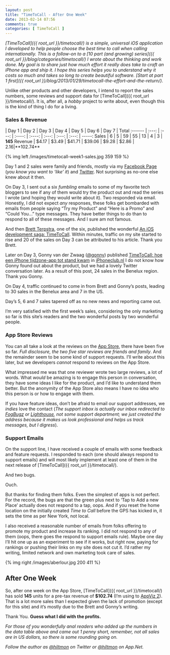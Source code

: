 ```yaml
---
layout: post
title: "TimeToCall - After One Week"
date: 2013-02-14 07:56
comments: true
categories: [ TimeToCall ]
---
```


*[TimeToCall]({{ root_url }}/timetocall/) is a simple, universal iOS application I developed to help people choose the best time to call when calling internationally. This is a follow-on to a [10 part (and growing) series]({{ root_url }}/blog/categories/timetocall/) I wrote about the thinking and work done. My goal is to share just how much effort it really does take to craft an iPhone app and ship it. I hope this series helps you to understand why it costs so much and takes so long to create beautiful software. [Start at part 1 first]({{ root_url }}/blog/2013/01/29/timetocall-the-effort-and-the-return/).*

Unlike other products and other developers, I intend to report the sales numbers, some reviews and support data for [TimeToCall]({{ root_url }}/timetocall/). It is, after all, a *hobby* project to write about, even though this is the kind of thing I do for a living.

### Sales & Revenue

| Day 1 | Day 2 | Day 3  | Day 4  | Day 5 | Day 6 | Day 7 | Total
:------ | :---: | :---: | :----: | :----: | :---: | :---: | :---: | -----:
Sales   | 6     | 5     | 59     | 55     | 13    | 4     | 3     | **145**
Revenue | $4.17 | $3.49 | $41.71 | $39.06 | $9.28 | $2.86 | $2.16 | **$102.74**

{% img left /images/timetocall-week1-sales.jpg 359 159 %}

Day 1 and 2 sales were family and friends, mostly via my [Facebook Page](http://facebook.com/hiltmoncom) (*you know you want to ‘like’ it*) and [Twitter](http://twitter.com/hiltmon). Not surprising as no-one else knew about it then.

On Day 3, I sent out a six *fumbling* emails to some of my favorite tech bloggers to see if any of them would try the product out and read the series I wrote (and hoping they would write about it). Two responded via email. Honestly, I did not expect *any* responses, these folks get bombarded with emails from people saying “Try my Product” and “Here is a Promo” and   “Could You...” type messages. They have better things to do than to respond to all of these messages. And I sure am not famous.

And then [Brett Terpstra](http://brettterpstra.com), one of the six, published the wonderful [An iOS development saga: TimeToCall](http://brettterpstra.com/2013/02/09/an-ios-development-saga-timetocall/). Within minutes, traffic on my site started to rise and 20 of the sales on Day 3 can be attributed to his article. Thank you Brett.

Later on Day 3, Gonny van der Zwaag ([@gonny](http://www.twitter.com/gonny)) published [TimeToCall: hoe een iPhone tijdzone-app tot stand kwam](http://www.iphoneclub.nl/234877/timetocall-hoe-een-iphone-tijdzone-app-tot-stand-kwam/) in [iPhoneclub.nl](http://www.iphoneclub.nl) I do not know how Gonny found out about the product, but we had a lovely Twitter conversation later. As a result of this post, 24 sales in the Benelux region. Thank you Gonny.

On Day 4, traffic continued to come in from Brett and Gonny’s posts, leading to 30 sales in the Benelux area and 7 in the US.

Day’s 5, 6 and 7 sales tapered off as no new news and reporting came out.

I’m very satisfied with the first week’s sales, considering the only marketing so far is this site’s readers and the two wonderful posts by two wonderful people.

### App Store Reviews

You can all take a look at the reviews on the [App Store](https://itunes.apple.com/us/app/timetocall/id596429979?ls=1&mt=8), there have been five so far. *Full disclosure, the two five star reviews are friends and family*. And the remainder seem to be some kind of support requests. I’ll write about this later, but we developers *cannot* respond to reviews on the App Store.

What impressed me was that one reviewer wrote two large reviews, a lot of words. What *would* be amazing is to engage this person in conversation, they have some ideas I like for the product, and I’d like to understand them better. But the anonymity of the App Store also means I have no idea who this person is or how to engage with them.

If you have feature ideas, don’t be afraid to email our support addresses, we *indies* love the contact (*The support inbox is actually our inbox redirected to [FogBugz](http://www.fogcreek.com/fogbugz/) or [Lighthouse](https://lighthouseapp.com), not some support department; we just created the address because it makes us look professional and helps us track messages, but I digress*).

### Support Emails

On the support line, I have received a couple of emails with some feedback and feature requests. I responded to each (one should always respond to support emails) and will most likely implement at least one of them in the next release of [TimeToCall]({{ root_url }}/timetocall/).

And two bugs.

Ouch.

But thanks for finding them folks. Even the simplest of apps is not perfect. For the record, the bugs are that the green plus next to ‘Tap to Add a new Place’ actually does not respond to a tap, oops. And if you reset the home location on the initially created *Time to Call* before the GPS has kicked in, it sets the time as per New York, not local.

I also received a reasonable number of emails from folks offering to promote my product and increase its ranking. I did not respond to any of them (oops, there goes the respond to support emails rule). Maybe one day I’ll hit one up as an experiment to see if it works, but right now, paying for rankings or pushing their links on my site does not cut it. I’d rather my writing, limited network and own marketing took care of sales.

{% img right /images/aberlour.jpg 200 411 %}

## After One Week

So, after one week on the App Store, [TimeToCall]({{ root_url }}/timetocall/) has sold **145** units for a pre-tax revenue of **$102.74** (I’m using to [AppViz 2](http://www.ideaswarm.com/AppViz2.html)). That is a lot more sales than I expected given the lack of promotion (except for this site) and it’s mostly due to the Brett and Gonny’s writing.

Thank You. **Guess what I did with the profits.**

*For those of you wonderfully anal readers who added up the numbers in the data table above and came out 1 penny short, remember, not all sales are in US dollars, so there is some rounding going on.*

*Follow the author as [@hiltmon](http://twitter.com/hiltmon) on Twitter or [@hiltmon](http://alpha.app.net/hiltmon) on App.Net.*

